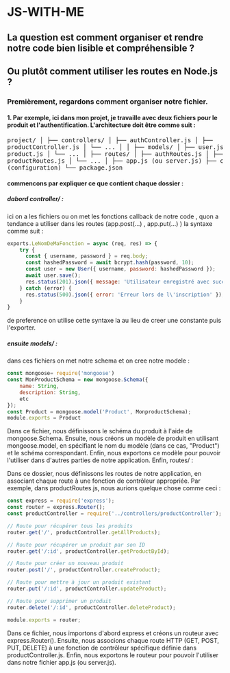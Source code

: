 # JS-WITH-ME 
## La question est comment organiser et rendre notre code bien lisible et compréhensible ?
## Ou plutôt comment utiliser les routes en Node.js ?

### Premièrement, regardons comment organiser notre fichier.

#### 1. Par exemple, ici dans mon projet, je travaille avec deux fichiers pour le produit et l'authentification. L'architecture doit être comme suit :


<pre/>project/
│
├── controllers/
│   ├── authController.js
│   ├── productController.js
│   └── ...
│
│
├── models/
│   ├── user.js
│   ├── product.js
│   └── ...
│
├── routes/
│   ├── authRoutes.js
│   ├── productRoutes.js
│   └── ...
│
├── app.js (ou server.js)
├── config.js (configuration)
└── package.json</pre>
#### commencons par expliquer ce que contient chaque dossier :
##### dabord controller/ :
ici on a les fichiers ou on met les fonctions callback de notre code , quon a tendance a utiliser dans les routes (app.post(...) , app.put(...) )
la syntaxe comme suit : 
```js
exports.LeNomDeMaFonction = async (req, res) => {
    try {
      const { username, password } = req.body;
      const hashedPassword = await bcrypt.hash(password, 10);
      const user = new User({ username, password: hashedPassword });
      await user.save();
      res.status(201).json({ message: 'Utilisateur enregistré avec succès' });
    } catch (error) {
      res.status(500).json({ error: 'Erreur lors de l\'inscription' });
    }
}
```


de preference on utilise cette syntaxe la au lieu de creer une constante puis l'exporter.

##### ensuite models/ :
dans ces fichiers on met notre schema et on cree notre modele :
```js
const mongoose= require('mongoose')
const MonProductSchema = new mongoose.Schema({
    name: String,
    description: String,
    etc
});
const Product = mongoose.model('Product', MonproductSchema);
module.exports = Product

```
Dans ce fichier, nous définissons le schéma du produit à l'aide de mongoose.Schema. Ensuite, nous créons un modèle de produit en utilisant mongoose.model, en spécifiant le nom du modèle (dans ce cas, "Product") et le schéma correspondant. Enfin, nous exportons ce modèle pour pouvoir l'utiliser dans d'autres parties de notre application.
Enfin, routes/ :

Dans ce dossier, nous définissons les routes de notre application, en associant chaque route à une fonction de contrôleur appropriée. Par exemple, dans productRoutes.js, nous aurions quelque chose comme ceci :
```js
const express = require('express');
const router = express.Router();
const productController = require('../controllers/productController');

// Route pour récupérer tous les produits
router.get('/', productController.getAllProducts);

// Route pour récupérer un produit par son ID
router.get('/:id', productController.getProductById);

// Route pour créer un nouveau produit
router.post('/', productController.createProduct);

// Route pour mettre à jour un produit existant
router.put('/:id', productController.updateProduct);

// Route pour supprimer un produit
router.delete('/:id', productController.deleteProduct);

module.exports = router;
```
Dans ce fichier, nous importons d'abord express et créons un routeur avec express.Router(). Ensuite, nous associons chaque route HTTP (GET, POST, PUT, DELETE) à une fonction de contrôleur spécifique définie dans productController.js. Enfin, nous exportons le routeur pour pouvoir l'utiliser dans notre fichier app.js (ou server.js).
